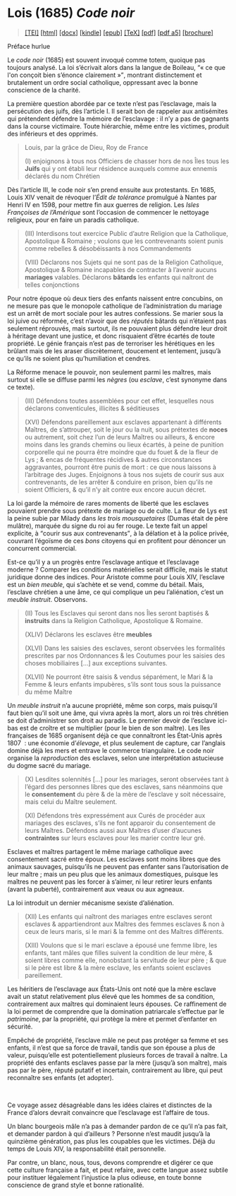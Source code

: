 # Lois (1685)  <em>Code noir</em> 

>  <a target="_blank" title="Source XML/TEI" class="mime48 tei" href="https://hurlus.github.io/tei/loi1685_code-noir.xml">[TEI]</a>  <a target="_blank" title="HTML une page" class="mime48 html" href="https://hurlus.github.io/loi1685_code-noir/loi1685_code-noir.html">[html]</a>  <a target="_blank" title="Bureautique (LibreOffice, MS.Word)" class="mime48 docx" href="https://hurlus.github.io/loi1685_code-noir/loi1685_code-noir.docx">[docx]</a>  <a target="_blank" title="Amazon.kindle" class="mime48 mobi" href="https://hurlus.github.io/loi1685_code-noir/loi1685_code-noir.mobi">[kindle]</a>  <a target="_blank" title="EPUB, pour liseuses et téléphones" class="mime48 epub" href="https://hurlus.github.io/loi1685_code-noir/loi1685_code-noir.epub">[epub]</a>  <a target="_blank" title="LaTeX" class="mime48 tex" href="https://hurlus.github.io/loi1685_code-noir/loi1685_code-noir.tex">[TeX]</a>  <a target="_blank" title="PDF à imprimer, A4 2 colonnes" class="mime48 pdf" href="https://hurlus.github.io/loi1685_code-noir/loi1685_code-noir.pdf">[pdf]</a>  <a target="_blank" title="PDF à lire, A5 une colonne" class="mime48 a5" href="https://hurlus.github.io/loi1685_code-noir/loi1685_code-noir_a5.pdf">[pdf a5]</a>  <a target="_blank" title="Brochure à agrafer, pdf imposé pour imprimante recto/verso" class="mime48 brochure" href="https://hurlus.github.io/loi1685_code-noir/loi1685_code-noir_brochure.pdf">[brochure]</a> 



<article xmlns="http://www.w3.org/1999/xhtml">
  <p class="label">Préface hurlue</p>
  <p class="p noindent"> Le <cite class="title">code noir</cite> (1685) est souvent invoqué comme totem, quoique pas toujours analysé. La loi s’écrivait alors dans la langue de Boileau, <q class="quote">« ce que l'on conçoit bien s’énonce clairement »</q>, montrant distinctement et brutalement un ordre social catholique, oppressant avec la bonne conscience de la charité.</p>
  <p class="p">La première question abordée par ce texte n’est pas l’esclavage, mais la persécution des juifs, dès l’article I. Il serait bon de rappeler aux antisémites qui prétendent défendre la mémoire de l’esclavage : il n’y a pas de gagnants dans la course victimaire. Toute hiérarchie, même entre les victimes, produit des inférieurs et des opprimés.</p>
  <blockquote class="quote">
    <p class="p">Louis, par la grâce de Dieu, Roy de France</p>
    <p class="p">(I) enjoignons à tous nos Officiers de chasser hors de nos Îles tous les <b class="bold">Juifs</b> qui y ont établi leur résidence auxquels comme aux ennemis déclarés du nom Chrétien</p>
  </blockquote>
  <p class="p noindent">Dès l’article III, le code noir s’en prend ensuite aux protestants. En 1685, Louis XIV venait de révoquer l’<em>Édit de tolérance</em> promulgué à Nantes par Henri IV en 1598, pour mettre fin aux guerres de religion. Les <em>Isles Françoises de l’Amérique</em> sont l’occasion de commencer le nettoyage religieux, pour en faire un paradis catholique.</p>
  <blockquote class="quote">
    <p class="p noindent">(III) Interdisons tout exercice Public d’autre Religion que la Catholique, Apostolique &amp; Romaine ; voulons que les contrevenants soient punis comme rebelles &amp; désobéissants à nos Commandements</p>
    <p class="p">(VIII) Déclarons nos Sujets qui ne sont pas de la Religion Catholique, Apostolique &amp; Romaine incapables de contracter à l’avenir aucuns <b class="bold">mariages</b> valables. Déclarons <b class="bold">bâtards</b> les enfants qui naîtront de telles conjonctions</p>
  </blockquote>
  <p class="p noindent">Pour notre époque où deux tiers des enfants naissent entre concubins, on ne mesure pas que le monopole catholique de l’administration du mariage est un arrêt de mort sociale pour les autres confessions. Se marier sous la loi juive ou réformée, c’est n’avoir que des <em>réputés</em> bâtards qui n’étaient pas seulement réprouvés, mais surtout, ils ne pouvaient plus défendre leur droit à héritage devant une justice, et donc risquaient d’être écartés de toute propriété. Le génie français n’est pas de terroriser les hérétiques en les brûlant mais de les araser discrètement, doucement et lentement, jusqu’à ce qu’ils ne soient plus qu’humiliation et cendres.</p>
  <p class="p">La Réforme menace le pouvoir, non seulement parmi les maîtres, mais surtout si elle se diffuse parmi les <em>nègres</em> (ou <em>esclave</em>, c’est synonyme dans ce texte).</p>
  <blockquote class="quote">
    <p class="p noindent">(III) Défendons toutes assemblées pour cet effet, lesquelles nous déclarons conventicules, illicites &amp; séditieuses</p>
    <p class="p">(XVI) Défendons pareillement aux esclaves appartenant à différents Maîtres, de s’attrouper, soit le jour ou la nuit, sous prétextes de <b class="bold">noces</b> ou autrement, soit chez l’un de leurs Maîtres ou ailleurs, &amp; encore moins dans les grands chemins ou lieux écartés, à peine de punition corporelle qui ne pourra être moindre que du fouet &amp; de la fleur de Lys ; &amp; encas de fréquentes récidives &amp; autres circonstances aggravantes, pourront être punis de mort : ce que nous laissons à l’arbitrage des Juges. Enjoignons à tous nos sujets de courir sus aux contrevenants, de les arrêter &amp; conduire en prison, bien qu’ils ne soient Officiers, &amp; qu’il n’y ait contre eux encore aucun décret.</p>
  </blockquote>
  <p class="p noindent">La loi garde la mémoire de rares moments de liberté que les esclaves pouvaient prendre sous prétexte de mariage ou de culte. La fleur de Lys est la peine subie par Milady dans <cite class="title">les trois mousquetaires</cite> (Dumas était de père mulâtre), marquée du signe du roi au fer rouge. Le texte fait un appel explicite, à <q class="quote">courir sus aux contrevenants</q>, à la délation et à la police privée, couvrant l’égoïsme de ces <em>bons</em> citoyens qui en profitent pour dénoncer un concurrent commercial.</p>
  <p class="p">Est-ce qu’il y a un progrès entre l’esclavage antique et l’esclavage moderne ? Comparer les conditions matérielles serait difficile, mais le statut juridique donne des indices. Pour Aristote comme pour Louis XIV, l’esclave est un <em>bien meuble</em>, qui s’achète et se vend, comme du bétail. Mais, l’esclave chrétien a une âme, ce qui complique un peu l’aliénation, c’est un <em>meuble instruit</em>. Observons.</p>
  <blockquote class="quote">
    <p class="p noindent">(II) Tous les Esclaves qui seront dans nos Îles seront baptisés &amp; <b class="bold">instruits</b> dans la Religion Catholique, Apostolique &amp; Romaine.</p>
    <p class="p">(XLIV) Déclarons les esclaves être <b class="bold">meubles</b></p>
    <p class="p">(XLVI) Dans les saisies des esclaves, seront observées les formalités prescrites par nos Ordonnances &amp; les Coutumes pour les saisies des choses mobiliaires […] aux exceptions suivantes.</p>
    <p class="p">(XLVII) Ne pourront être saisis &amp; vendus séparément, le Mari &amp; la Femme &amp; leurs enfants impubères, s’ils sont tous sous la puissance du même Maître</p>
  </blockquote>
  <p class="p noindent">Un <em>meuble instruit</em> n’a aucune propriété, même son corps, mais puisqu’il faut bien qu’il soit une âme, qui vivra après la mort, alors un roi très chrétien se doit d’administrer son droit au paradis. Le premier devoir de l’esclave ici-bas est de croître et se multiplier (pour le bien de son maître). Les îles françaises de 1685 organisent déjà ce que connaîtront les État-Unis après 1807  : une économie d’<em>élevage</em>, et plus seulement de capture, car l’anglais domine déjà les mers et entrave le commerce triangulaire. Le code noir organise la <em>reproduction</em> des esclaves, selon une interprétation astucieuse du dogme sacré du mariage.</p>
  <blockquote class="quote">
    <p class="p noindent">(X) Lesdites solennités […] pour les mariages, seront observées tant à l’égard des personnes libres que des esclaves, sans néanmoins que le <b class="bold">consentement</b> du père &amp; de la mère de l’esclave y soit nécessaire, mais celui du Maître seulement.</p>
    <p class="p">(XI) Défendons très expressément aux Curés de procéder aux mariages des esclaves, s’ils ne font apparoir du consentement de leurs Maîtres. Défendons aussi aux Maîtres d’user d’aucunes <b class="bold">contraintes</b> sur leurs esclaves pour les marier contre leur gré.</p>
  </blockquote>
  <p class="p noindent">Esclaves et maîtres partagent le même mariage catholique avec consentement sacré entre époux. Les esclaves sont moins libres que des animaux sauvages, puisqu’ils ne peuvent pas enfanter sans l’autorisation de leur maître ; mais un peu plus que les animaux domestiques, puisque les maîtres ne peuvent pas les forcer à s’aimer, ni leur retirer leurs enfants (avant la puberté), contrairement aux veaux ou aux agneaux.</p>
  <p class="p">La loi introduit un dernier mécanisme sexiste d’aliénation.</p>
  <blockquote class="quote">
    <p class="p noindent">(XII) Les enfants qui naîtront des mariages entre esclaves seront esclaves &amp; appartiendront aux Maîtres des femmes esclaves &amp; non à ceux de leurs maris, si le mari &amp; la femme ont des Maîtres différents.</p>
    <p class="p">(XIII) Voulons que si le mari esclave a épousé une femme libre, les enfants, tant mâles que filles suivent la condition de leur mère, &amp; soient libres comme elle, nonobstant la servitude de leur père ; &amp; que si le père est libre &amp; la mère esclave, les enfants soient esclaves pareillement.</p>
  </blockquote>
  <p class="p noindent">Les héritiers de l’esclavage aux États-Unis ont noté que la mère esclave avait un statut relativement plus élevé que les hommes de sa condition, contrairement aux maîtres qui dominaient leurs épouses. Ce raffinement de la loi permet de comprendre que la domination patriarcale s’effectue par le <em>patrimoine</em>, par la propriété, qui protège la mère et permet d’enfanter en sécurité.</p>
  <p class="p">Empêché de propriété, l’esclave mâle ne peut pas protéger sa femme et ses enfants, il n’est que sa force de travail, tandis que son épouse a plus de valeur, puisqu’elle est potentiellement plusieurs forces de travail à naître. La propriété des enfants esclaves passe par la mère (jusqu’à son maître), mais pas par le père, réputé putatif et incertain, contrairement au libre, qui peut reconnaître ses enfants (et adopter).</p>
  <br class="space "/>
  <p class="p noindent">Ce voyage assez désagréable dans les idées claires et distinctes de la France d’alors devrait convaincre que l’esclavage est l’affaire de tous.</p>
  <p class="p">Un blanc bourgeois mâle n’a pas à demander pardon de ce qu’il n’a pas fait, et demander pardon à qui d’ailleurs ? Personne n’est maudit jusqu’à la quinzième génération, pas plus les coupables que les victimes. Déjà du temps de Louis XIV, la responsabilité était personnelle.</p>
  <p class="p">Par contre, un blanc, nous, tous, devons comprendre et digérer ce que cette culture française a fait, et peut refaire, avec cette langue assez subtile pour instituer légalement l’injustice la plus odieuse, en toute bonne conscience de grand style et bonne rationalité.</p>
  <br class="space "/>
</article>
